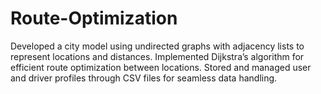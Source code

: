 # Route-Optimization
Developed a city model using undirected graphs with adjacency lists to represent locations and distances. Implemented Dijkstra’s algorithm for efficient route optimization between locations. Stored and managed user and driver profiles through CSV files for seamless data handling.
